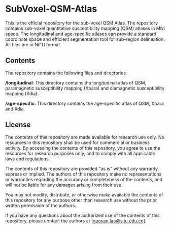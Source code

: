# SubVoxel-QSM-Atlas
This is the official repository for the sub-voxel QSM Atlas. The repository contains sub-voxel quantitative susceptibility mapping (QSM) atlases in MNI space. The longitudinal and age-specific atlases can provide a standard coordinate space and efficient segmentation tool for sub-region delineation. All files are in NIfTI format.

## Contents
The repository contains the following files and directories:

**/longitudinal**: This directory contains the longitudinal atlas of QSM, paramagnetic susceptibility mapping (Xpara) and diamagnetic susceptibility mapping (Xdia).

**/age-specific**: This directory contains the age-specific atlas of QSM, Xpara and Xdia.

## License
The contents of this repository are made available for research use only. No resources in this repository shall be used for commercial or business activity. By accessing the contents of this repository, you agree to use the resources for research purposes only, and to comply with all applicable laws and regulations.

The contents of this repository are provided "as is" without any warranty, express or implied. The authors of this repository make no representations or warranties regarding the accuracy or completeness of the contents, and will not be liable for any damages arising from their use.

You may not modify, distribute, or otherwise make available the contents of this repository for any purpose other than research use without the prior written permission of the authors.

If you have any questions about the authorized use of the contents of this repository, please contact the authors at [guoyan.lao@sjtu.edu.cn].
